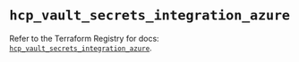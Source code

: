 # `hcp_vault_secrets_integration_azure`

Refer to the Terraform Registry for docs: [`hcp_vault_secrets_integration_azure`](https://registry.terraform.io/providers/hashicorp/hcp/0.103.0/docs/resources/vault_secrets_integration_azure).
